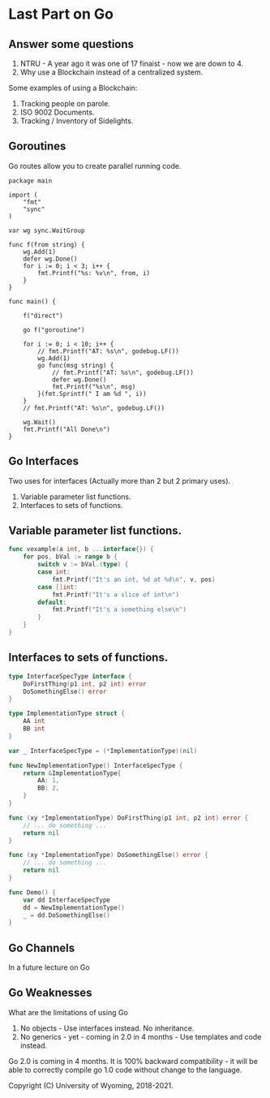 


<style>
.pagebreak { page-break-before: always; }
.half { height: 200px; }
</style>








Last Part on Go
======================

Answer some questions
------------

1. NTRU - A year ago it was one of 17 finaist - now we are down to 4.
3. Why use a Blockchain instead of a centralized system.

Some examples of using a Blockchain:

1. Tracking people on parole.
2. ISO 9002 Documents.
3. Tracking / Inventory of Sidelights.

Goroutines
------------------------------

Go routes allow you to create parallel running code.


```
package main

import (
	"fmt"
	"sync"
)

var wg sync.WaitGroup

func f(from string) {
	wg.Add(1)
	defer wg.Done()
	for i := 0; i < 3; i++ {
		fmt.Printf("%s: %v\n", from, i)
	}
}

func main() {

	f("direct")

	go f("goroutine")

	for i := 0; i < 10; i++ {
		// fmt.Printf("AT: %s\n", godebug.LF())
		wg.Add(1)
		go func(msg string) {
			// fmt.Printf("AT: %s\n", godebug.LF())
			defer wg.Done()
			fmt.Printf("%s\n", msg)
		}(fmt.Sprintf(" I am %d ", i))
	}
	// fmt.Printf("AT: %s\n", godebug.LF())

	wg.Wait()
	fmt.Printf("All Done\n")
}
```





Go Interfaces
------------------------------

Two uses for interfaces (Actually more than 2 but 2 primary uses).

1. Variable parameter list functions.
2. Interfaces to sets of functions.

## Variable parameter list functions.

```Go
func vexample(a int, b ...interface{}) {
	for pos, bVal := range b {
		switch v := bVal.(type) {
		case int:
			fmt.Printf("It's an int, %d at %d\n", v, pos)
		case []int:
			fmt.Printf("It's a slice of int\n")
		default:
			fmt.Printf("It's a something else\n")
		}
	}
}

```

## Interfaces to sets of functions.

```Go
type InterfaceSpecType interface {
	DoFirstThing(p1 int, p2 int) error
	DoSomethingElse() error
}

type ImplementationType struct {
	AA int
	BB int
}

var _ InterfaceSpecType = (*ImplementationType)(nil)

func NewImplementationType() InterfaceSpecType {
	return &ImplementationType{
		AA: 1,
		BB: 2,
	}
}

func (xy *ImplementationType) DoFirstThing(p1 int, p2 int) error {
	// ... do something ...
	return nil
}

func (xy *ImplementationType) DoSomethingElse() error {
	// ... do something ...
	return nil
}

func Demo() {
	var dd InterfaceSpecType
	dd = NewImplementationType()
	_ = dd.DoSomethingElse()
}
```


Go Channels
-----------------

In a future lecture on Go

Go Weaknesses
------------------------------

What are the limitations of using Go

1. No objects - Use interfaces instead.  No inheritance.
2. No generics - yet - coming in 2.0 in 4 months - Use templates and code instead.

Go 2.0 is coming in 4 months. It
is 100% backward compatibility - it will be able to correctly
compile go 1.0 code without change to the language.



Copyright (C) University of Wyoming, 2018-2021.


